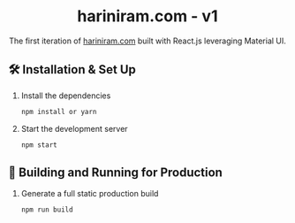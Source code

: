 <h1 align="center">
  hariniram.com - v1
</h1>
<p align="center">
  The first iteration of <a href="https://hariniram.com" target="_blank">hariniram.com</a> built with React.js leveraging Material UI.
</p>


## 🛠 Installation & Set Up

1. Install the dependencies

   ```sh
   npm install or yarn
   ```

2. Start the development server

   ```sh
   npm start
   ```

## 🚀 Building and Running for Production

1. Generate a full static production build

   ```sh
   npm run build
   ```
